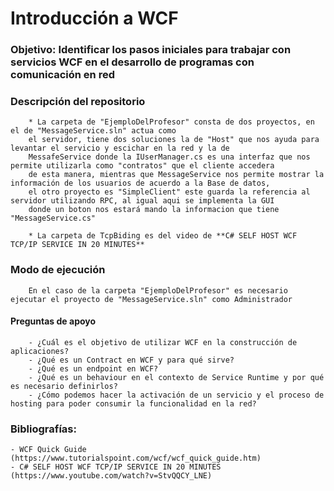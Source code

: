 # Introducción a WCF

### Objetivo: Identificar los pasos iniciales para trabajar con servicios WCF en el desarrollo de programas con comunicación en red

### Descripción del repositorio
        * La carpeta de "EjemploDelProfesor" consta de dos proyectos, en el de "MessageService.sln" actua como
        el servidor, tiene dos soluciones la de "Host" que nos ayuda para levantar el servicio y escichar en la red y la de
        MessafeService donde la IUserManager.cs es una interfaz que nos permite utilizarla como "contratos" que el cliente accedera
        de esta manera, mientras que MessageService nos permite mostrar la información de los usuarios de acuerdo a la Base de datos,
        el otro proyecto es "SimpleClient" este guarda la referencia al servidor utilizando RPC, al igual aqui se implementa la GUI
        donde un boton nos estará mando la informacion que tiene "MessageService.cs"

        * La carpeta de TcpBiding es del video de **C# SELF HOST WCF TCP/IP SERVICE IN 20 MINUTES**

### Modo de ejecución
        En el caso de la carpeta "EjemploDelProfesor" es necesario ejecutar el proyecto de "MessageService.sln" como Administrador
    
#### Preguntas de apoyo
        - ¿Cuál es el objetivo de utilizar WCF en la construcción de aplicaciones?
        - ¿Qué es un Contract en WCF y para qué sirve?
        - ¿Qué es un endpoint en WCF?
        - ¿Qué es un behaviour en el contexto de Service Runtime y por qué es necesario definirlos?
        - ¿Cómo podemos hacer la activación de un servicio y el proceso de hosting para poder consumir la funcionalidad en la red?

### Bibliografías:   
    - WCF Quick Guide (https://www.tutorialspoint.com/wcf/wcf_quick_guide.htm)
    - C# SELF HOST WCF TCP/IP SERVICE IN 20 MINUTES (https://www.youtube.com/watch?v=StvQQCY_LNE)
